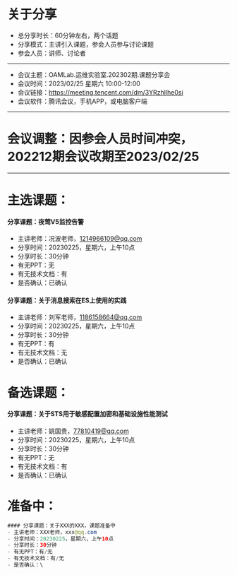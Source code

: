 # 关于分享
- 总分享时长：60分钟左右，两个话题
- 分享模式：主讲引入课题，参会人员参与讨论课题
- 参会人员：讲师、讨论者
- ----------------------------
- 会议主题：OAMLab.运维实验室.202302期.课题分享会
- 会议时间：2023/02/25 星期六 10:00-12:00
- 会议链接：https://meeting.tencent.com/dm/3YRzhIlhe0si
- 会议软件：腾讯会议，手机APP，或电脑客户端
- ----------------------------
# 会议调整：因参会人员时间冲突，202212期会议改期至2023/02/25
- ----------------------------

# 主选课题：
#### 分享课题：夜莺V5监控告警
- 主讲老师：况波老师，1214966109@qq.com
- 分享时间：20230225，星期六，上午10点
- 分享时长：30分钟
- 有无PPT：无
- 有无技术文档：有
- 是否确认：已确认

#### 分享课题：关于消息搜索在ES上使用的实践
- 主讲老师：刘军老师，1186158664@qq.com
- 分享时间：20230225，星期六，上午10点
- 分享时长：30分钟
- 有无PPT：有
- 有无技术文档：无
- 是否确认：已确认

# 备选课题：
#### 分享课题：关于STS用于敏感配置加密和基础设施性能测试
- 主讲老师：姚国贵，77810419@qq.com
- 分享时间：20230225，星期六，上午10点
- 分享时长：30分钟
- 有无PPT：无
- 有无技术文档：有
- 是否确认：已确认

# 准备中：
``` java
#### 分享课题：关于XXX的XXX，课题准备中
- 主讲老师：XXX老师，xxx@qq.com
- 分享时间：20230225，星期六，上午10点
- 分享时长：30分钟
- 有无PPT：有/无
- 有无技术文档：有/无
- 是否确认：\

```
